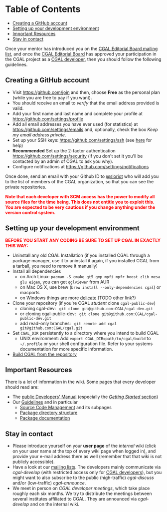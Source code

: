 <!--TOC-->

# Table of Contents
* [Creating a GitHub account](#creating-a-github-account)
* [Setting up your development environment](#setting-up-your-development-environment)
* [Important Resources](#important-resources)
* [Stay in contact](#stay-in-contact)

<!--TOC-->

Once your mentor has introduced you on the [CGAL Editorial Board mailing list](Mailing-Lists), and once the [CGAL Editorial Board](http://www.cgal.org/people.html) has approved your participation in the CGAL project as a [CGAL developer](http://www.cgal.org/project_rules.html#developers), then you should follow the following guidelines. 

## Creating a GitHub account

-   Visit <https://github.com/join> and then, choose **Free** as the
    personal plan (while you are free to pay if you want).
-   You should receive an email to *verify* that the email address
    provided is valid.
-   Add your first name and last name and complete your profile at
    <https://github.com/settings/profile>
-   Add all email addresses you have ever used (for statistics) at
    <https://github.com/settings/emails> and, optionally, check the box
    *Keep my email address private*.
-   Set up your SSH keys: <https://github.com/settings/ssh> (see
    [here](http://help.github.com/key-setup-redirect) for help)
-   **Recommended** Set up the 2-factor authentication
    <https://github.com/settings/security> (if you don't set it you'll
    be contacted by an admin of CGAL to ask you why).
-   Configure notifications at
    <https://github.com/settings/notifications>

Once done, send an email with your Github ID to [@sloriot](https://github.com/sloriot) who will
add you to the list of members of the CGAL organization, so that you can
see the private repositories.

**<span style="color:red">Note that each developer with SCM access has
the power to modify all source files for the time being. This does not
entitle you to exploit this. You are expected to be very cautious if you
change anything under the version control system.</span>**

## Setting up your development environment


**<span style="color: red; ">BEFORE YOU START ANY CODING BE SURE TO SET
UP CGAL IN EXACTLY THIS WAY:</span>**

- Uninstall any old CGAL Installation (if you installed CGAL through a package manager, use it to uninstall it again, if you installed CGAL from a tarball, you need to remove it manually)
- Install all dependencies
  - on Arch Linux: `pacman -S cmake qt5 gmp mpfi mpfr boost zlib mesa glu eigen`, you can get `qglviewer` from AUR
  - on Mac OS X, use brew (`brew install --only-dependencies cgal`) or macports
  - on Windows things are more [delicate](https://www.cgal.org/windows_installation.html) (TODO other link?)
- Clone your repository (if you're CGAL *student* clone `cgal-public-dev`)
  - cloning cgal-dev: ` git clone git@github.com:CGAL/cgal-dev.git`
  - or cloning cgal-public-dev: ` git clone git@github.com:CGAL/cgal-public-dev.git`
  - add read-only branches: ` git remote add cgal git@github.com:CGAL/cgal.git`
- Set `CGAL_DIR` persistently to a directory where you intend to build CGAL
  - UNIX environment: Add `export CGAL_DIR=path/to/cgal/build` to `~/.profile` or your shell configuration file. Refer to your systems documentation for more specific information.
- [Build CGAL from the repository](Branch-Build#using-a-single-version-of-cgal)

## Important Resources


There is a lot of information in the wiki. Some pages that every
developer should read are:

-   The [public Developers' Manual](http://doc.cgal.org/latest/Manual/dev_manual.html)
    (especially the [*Getting Started* section](http://doc.cgal.org/latest/Manual/general_intro.html))
-   Our [Guidelines](Guidelines) and in particular
    - [Source Code Management](Source-Code-Management-with-Git) and
    its subpages 
    - [Package directory structure](Directory-Structure-for-Packages)
    - [Package documentation](Documentation-Guidelines)

## Stay in contact

-   Please introduce yourself on your **user page** of the *internal* wiki (click on your user
    name at the top of every wiki page when logged in), and provide your
    e-mail address there as well (remember that that wiki is not
    publicly accessible).
-   Have a look at our [mailing lists](Mailing-Lists). The
    developers mainly communicate via *cgal-develop* (with restricted
    access only for [CGAL developers](http://www.cgal.org/project_rules.html#developers)), but you might want to also
    subscribe to the public (high-traffic) *cgal-discuss* and/or
    (low-traffic) *cgal-announce*.
-   We meet in person on *CGAL developer meetings*, which take place roughly each six
    months. We try to distribute the meetings between several institutes
    affiliated to CGAL. They are announced via *cgal-develop* and on the internal
    wiki.

